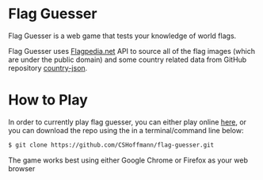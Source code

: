 # Flag Guesser

Flag Guesser is a web game that tests your knowledge of world flags. 

Flag Guesser uses [Flagpedia.net](https://flagpedia.net/download/icons) API to 
source all of the flag images (which are under the public domain) and some country 
related data from GitHub repository [country-json](https://github.com/samayo/country-json).

# How to Play

In order to currently play flag guesser, you can either play online [here](https://cshoffmann.github.io/flag-guesser/),
or you can download the repo using the in a terminal/command line below:

```bash
$ git clone https://github.com/CSHoffmann/flag-guesser.git
```

The game works best using either Google Chrome or Firefox as your web browser

